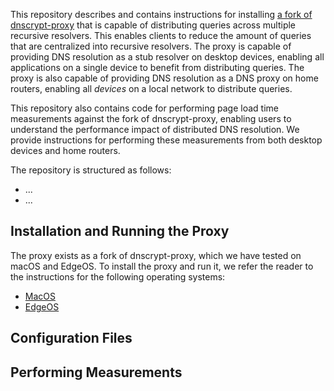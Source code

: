This repository describes and contains instructions for installing [a fork of dnscrypt-proxy](https://github.com/noise-lab/dnscrypt-proxy) that is capable of distributing queries across multiple recursive resolvers.
This enables clients to reduce the amount of queries that are centralized into recursive resolvers.
The proxy is capable of providing DNS resolution as a stub resolver on desktop devices, enabling all applications on a single device to benefit from distributing queries.
The proxy is also capable of providing DNS resolution as a DNS proxy on home routers, enabling all *devices* on a local network to distribute queries.

This repository also contains code for performing page load time measurements against the fork of dnscrypt-proxy, enabling users to understand the performance impact of distributed DNS resolution.
We provide instructions for performing these measurements from both desktop devices and home routers.

The repository is structured as follows:
- ...
- ...

## Installation and Running the Proxy
The proxy exists as a fork of dnscrypt-proxy, which we have tested on macOS and EdgeOS. To install the proxy and run it, we refer the reader to the instructions for the following operating systems:
- [MacOS](https://github.com/DNSCrypt/dnscrypt-proxy/wiki/Installation-macOS)
- [EdgeOS](https://github.com/DNSCrypt/dnscrypt-proxy/wiki/Installation-on-EdgeOS)

## Configuration Files

## Performing Measurements

